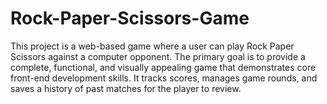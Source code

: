 # Rock-Paper-Scissors-Game
This project is a web-based game where a user can play Rock Paper Scissors against a computer opponent. The primary goal is to provide a complete, functional, and visually appealing game that demonstrates core front-end development skills. It tracks scores, manages game rounds, and saves a history of past matches for the player to review.
